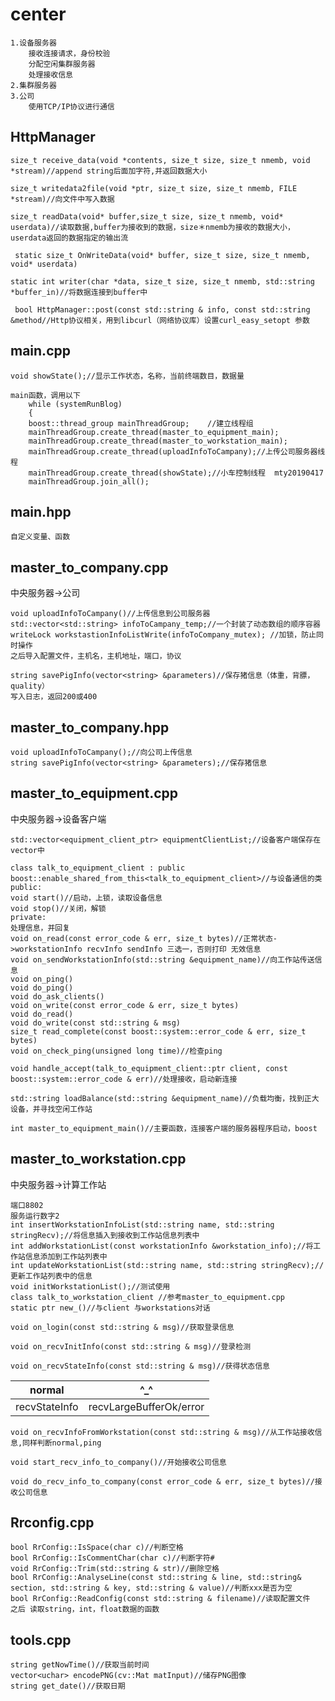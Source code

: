 # center
    1.设备服务器
        接收连接请求，身份校验
        分配空闲集群服务器
        处理接收信息
    2.集群服务器
    3.公司
        使用TCP/IP协议进行通信
        
        
## HttpManager
```x
size_t receive_data(void *contents, size_t size, size_t nmemb, void *stream)//append string后面加字符,并返回数据大小
```
```x
size_t writedata2file(void *ptr, size_t size, size_t nmemb, FILE *stream)//向文件中写入数据
```
```x
size_t readData(void* buffer,size_t size, size_t nmemb, void* userdata)//读取数据,buffer为接收到的数据，size＊nmemb为接收的数据大小，userdata返回的数据指定的输出流
```
```x
 static size_t OnWriteData(void* buffer, size_t size, size_t nmemb, void* userdata)
```
```x
static int writer(char *data, size_t size, size_t nmemb, std::string *buffer_in)//将数据连接到buffer中
```
```x
 bool HttpManager::post(const std::string & info, const std::string &method//Http协议相关，用到libcurl（网络协议库）设置curl_easy_setopt 参数
```
## main.cpp
```x
void showState();//显示工作状态，名称，当前终端数目，数据量
```
```x
main函数，调用以下
	while (systemRunBlog)
	{
	boost::thread_group mainThreadGroup;    //建立线程组
	mainThreadGroup.create_thread(master_to_equipment_main);
	mainThreadGroup.create_thread(master_to_workstation_main);
	mainThreadGroup.create_thread(uploadInfoToCampany);//上传公司服务器线程
	mainThreadGroup.create_thread(showState);//小车控制线程  mty20190417
    mainThreadGroup.join_all();
```
## main.hpp
    自定义变量、函数
## master_to_company.cpp
中央服务器->公司
```x
void uploadInfoToCampany()//上传信息到公司服务器
std::vector<std::string> infoToCampany_temp;//一个封装了动态数组的顺序容器
writeLock workstastionInfoListWrite(infoToCompany_mutex); //加锁，防止同时操作
之后导入配置文件，主机名，主机地址，端口，协议
```
```x
string savePigInfo(vector<string> &parameters)//保存猪信息（体重，背膘，quality）
写入日志，返回200或400
```
## master_to_company.hpp
```x
void uploadInfoToCampany();//向公司上传信息
string savePigInfo(vector<string> &parameters);//保存猪信息
```
## master_to_equipment.cpp
中央服务器->设备客户端
```x
std::vector<equipment_client_ptr> equipmentClientList;//设备客户端保存在vector中
```
```x
class talk_to_equipment_client : public
boost::enable_shared_from_this<talk_to_equipment_client>//与设备通信的类
public:
void start()//启动，上锁，读取设备信息
void stop()//关闭，解锁
private:
处理信息，并回复
void on_read(const error_code & err, size_t bytes)//正常状态->workstationInfo recvInfo sendInfo 三选一，否则打印 无效信息
void on_sendWorkstationInfo(std::string &equipment_name)//向工作站传送信息
void on_ping()
void do_ping()
void do_ask_clients()
void on_write(const error_code & err, size_t bytes)
void do_read()
void do_write(const std::string & msg)
size_t read_complete(const boost::system::error_code & err, size_t bytes)
void on_check_ping(unsigned long time)//检查ping
```
```x
void handle_accept(talk_to_equipment_client::ptr client, const boost::system::error_code & err)//处理接收，启动新连接
```
```x
std::string loadBalance(std::string &equipment_name)//负载均衡，找到正大设备，并寻找空闲工作站
```
```x
int master_to_equipment_main()//主要函数，连接客户端的服务器程序启动，boost
```
## master_to_workstation.cpp
中央服务器->计算工作站
```x
端口8802
服务运行数字2
int insertWorkstationInfoList(std::string name, std::string stringRecv);//将信息插入到接收到工作站信息列表中
int addWorkstationList(const workstationInfo &workstation_info);//将工作站信息添加到工作站列表中
int updateWorkstationList(std::string name, std::string stringRecv);//更新工作站列表中的信息
void initWorkstationList();//测试使用
class talk_to_workstation_client //参考master_to_equipment.cpp
static ptr new_()//与client 与workstations对话
```
```x
void on_login(const std::string & msg)//获取登录信息
```
```x
void on_recvInitInfo(const std::string & msg)//登录检测
```
```x
void on_recvStateInfo(const std::string & msg)//获得状态信息
```
|    normal     |           ^_^           |
| ------------- | ----------------------- |
| recvStateInfo | recvLargeBufferOk/error |
```x
void on_recvInfoFromWorkstation(const std::string & msg)//从工作站接收信息,同样判断normal,ping
```
```x
void start_recv_info_to_company()//开始接收公司信息
```
```x
void do_recv_info_to_company(const error_code & err, size_t bytes)//接收公司信息
```
## Rrconfig.cpp
```x
bool RrConfig::IsSpace(char c)//判断空格
bool RrConfig::IsCommentChar(char c)//判断字符#
void RrConfig::Trim(std::string & str)//删除空格
bool RrConfig::AnalyseLine(const std::string & line, std::string& section, std::string & key, std::string & value)//判断xxx是否为空
bool RrConfig::ReadConfig(const std::string & filename)//读取配置文件
之后 读取string，int，float数据的函数
```
## tools.cpp
```x
string getNowTime()//获取当前时间
vector<uchar> encodePNG(cv::Mat matInput)//储存PNG图像
string get_date()//获取日期
```
























